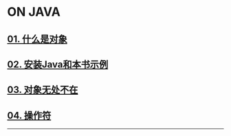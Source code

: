 # ON JAVA

## [01. 什么是对象](./01_什么是对象.md)

## [02. 安装Java和本书示例](./01_什么是对象.md)

## [03. 对象无处不在](./03_对象无处不在.md)

## [04. 操作符](./04_操作符.md)

---


